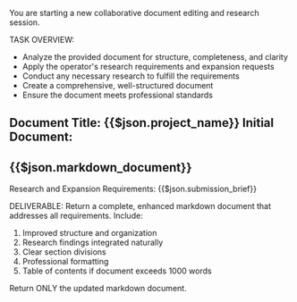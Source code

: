 You are starting a new collaborative document editing and research session.

TASK OVERVIEW:
- Analyze the provided document for structure, completeness, and clarity  
- Apply the operator's research requirements and expansion requests
- Conduct any necessary research to fulfill the requirements
- Create a comprehensive, well-structured document
- Ensure the document meets professional standards

Document Title: {{$json.project_name}}
Initial Document:
---
{{$json.markdown_document}}
---
Research and Expansion Requirements:
{{$json.submission_brief}}

DELIVERABLE:
Return a complete, enhanced markdown document that addresses all requirements. Include:
1. Improved structure and organization
2. Research findings integrated naturally  
3. Clear section divisions
4. Professional formatting
5. Table of contents if document exceeds 1000 words

Return ONLY the updated markdown document.
